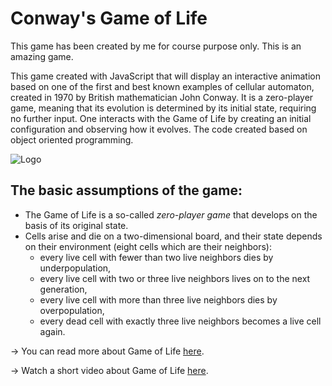 # Conway's Game of Life

This game has been created by me for course purpose only. This is an amazing game.

This game created with JavaScript that will display an interactive animation based on one of the first and best known examples of cellular automaton, created in 1970 by British mathematician John Conway.  It is a zero-player game, meaning that its evolution is determined by its initial state, requiring no further input. One interacts with the Game of Life by creating an initial configuration and observing how it evolves. The code created based on object oriented programming. 

<img alt="Logo" src="https://upload.wikimedia.org/wikipedia/commons/e/e5/Gospers_glider_gun.gif">

## The basic assumptions of the game:
* The Game of Life is a so-called *zero-player game* that develops on the basis of its original state.
* Cells arise and die on a two-dimensional board, and their state depends on their environment (eight cells which are their neighbors):
    * every live cell with fewer than two live neighbors dies by underpopulation,
    * every live cell with two or three live neighbors lives on to the next generation,
    * every live cell with more than three live neighbors dies by overpopulation,
    * every dead cell with exactly three live neighbors becomes a live cell again.

→ You can read more about Game of Life <a href="https://en.wikipedia.org/wiki/Conway%27s_Game_of_Life">here<a/>.

→ Watch a short video about Game of Life <a href="https://www.youtube.com/watch?v=C2vgICfQawE">here<a/>.
